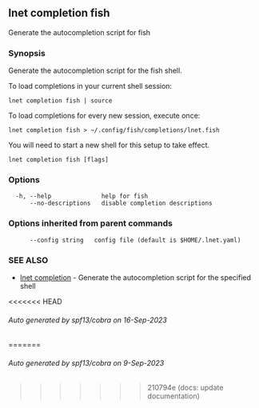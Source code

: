 ## lnet completion fish

Generate the autocompletion script for fish

### Synopsis

Generate the autocompletion script for the fish shell.

To load completions in your current shell session:

	lnet completion fish | source

To load completions for every new session, execute once:

	lnet completion fish > ~/.config/fish/completions/lnet.fish

You will need to start a new shell for this setup to take effect.


```
lnet completion fish [flags]
```

### Options

```
  -h, --help              help for fish
      --no-descriptions   disable completion descriptions
```

### Options inherited from parent commands

```
      --config string   config file (default is $HOME/.lnet.yaml)
```

### SEE ALSO

* [lnet completion](lnet_completion.md)	 - Generate the autocompletion script for the specified shell

<<<<<<< HEAD
###### Auto generated by spf13/cobra on 16-Sep-2023
=======
###### Auto generated by spf13/cobra on 9-Sep-2023
>>>>>>> 210794e (docs: update documentation)
